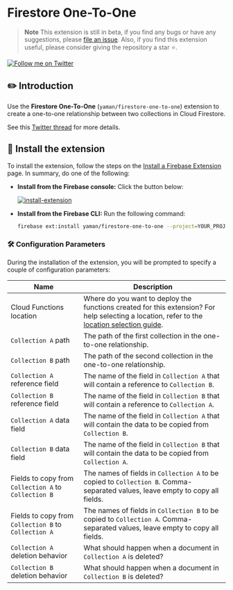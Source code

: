 # Firestore One-To-One

> **Note** This extension is still in beta, if you find any bugs or have any suggestions, please [file an issue](https://github.com/yamankatby/firebase-extensions/issues/new). Also, if you find this extension useful, please consider giving the repository a star ⭐️.

[![Follow me on Twitter](https://img.shields.io/twitter/follow/yamankatby?style=social)](https://twitter.com/intent/follow?screen_name=yamankatby)

## ✏️ Introduction

Use the **Firestore One-To-One** (`yaman/firestore-one-to-one`) extension to create a one-to-one relationship between two collections in Cloud Firestore.

See this [Twitter thread](https://twitter.com/yamankatby/status/1602287107988459525) for more details.

## 🧩 Install the extension

To install the extension, follow the steps on the [Install a Firebase Extension](https://firebase.google.com/docs/extensions/install-extensions) page. In summary, do one of the following:

- **Install from the Firebase console:** Click the button below:

  [![install-extension](https://user-images.githubusercontent.com/35961879/201528504-4e99bfc7-8691-4151-b63d-0511097d7c18.png)](https://console.firebase.google.com/project/_/extensions/install?ref=yaman/firestore-one-to-one)

- **Install from the Firebase CLI:** Run the following command:

  ```bash
  firebase ext:install yaman/firestore-one-to-one --project=YOUR_PROJECT_ID
  ```

### 🛠️ Configuration Parameters

During the installation of the extension, you will be prompted to specify a couple of configuration parameters:

| Name                                                 | Description                                                                                                                                                                                         |
| ---------------------------------------------------- | --------------------------------------------------------------------------------------------------------------------------------------------------------------------------------------------------- |
| Cloud Functions location                             | Where do you want to deploy the functions created for this extension? For help selecting a location, refer to the [location selection guide](https://firebase.google.com/docs/functions/locations). |
| `Collection A` path                                  | The path of the first collection in the one-to-one relationship.                                                                                                                                    |
| `Collection B` path                                  | The path of the second collection in the one-to-one relationship.                                                                                                                                   |
| `Collection A` reference field                       | The name of the field in `Collection A` that will contain a reference to `Collection B`.                                                                                                            |
| `Collection B` reference field                       | The name of the field in `Collection B` that will contain a reference to `Collection A`.                                                                                                            |
| `Collection A` data field                            | The name of the field in `Collection A` that will contain the data to be copied from `Collection B`.                                                                                                |
| `Collection B` data field                            | The name of the field in `Collection B` that will contain the data to be copied from `Collection A`.                                                                                                |
| Fields to copy from `Collection A` to `Collection B` | The names of fields in `Collection A` to be copied to `Collection B`. Comma-separated values, leave empty to copy all fields.                                                                       |
| Fields to copy from `Collection B` to `Collection A` | The names of fields in `Collection B` to be copied to `Collection A`. Comma-separated values, leave empty to copy all fields.                                                                       |
| `Collection A` deletion behavior                     | What should happen when a document in `Collection A` is deleted?                                                                                                                                    |
| `Collection B` deletion behavior                     | What should happen when a document in `Collection B` is deleted?                                                                                                                                    |
